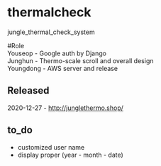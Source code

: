 # thermalcheck
 jungle_thermal_check_system
 
 #Role
 <br>
 Youseop - Google auth by Django
 <br>
 Junghun - Thermo-scale scroll and overall design
 <br>
 Youngdong - AWS server and release
 
## Released
 2020-12-27 - http://junglethermo.shop/

## to_do

- customized user name
- display proper (year - month - date)
